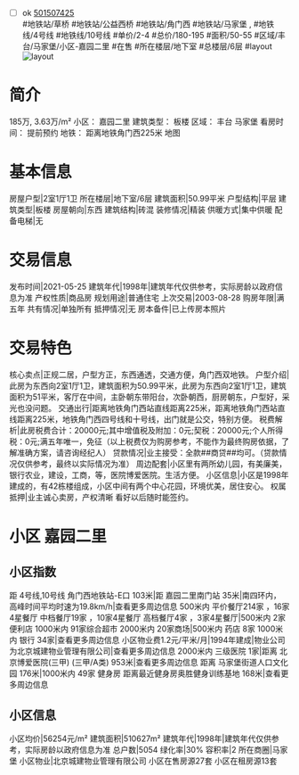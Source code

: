 - [ ] ok [501507425](https://bj.5i5j.com/ershoufang/501507425.html)  
 #地铁站/草桥 #地铁站/公益西桥 #地铁站/角门西 #地铁站/马家堡 ,  #地铁线/4号线 #地铁线/10号线
#单价/2-4 #总价/180-195 #面积/50-55   #区域/丰台/马家堡/小区-嘉园二里 #在售 #所在楼层/地下室 #总楼层/6层 #layout 
![layout](http://image2a.5i5j.com/bdir/layout/120530.jpg_P5.jpg) 
# 简介 
 185万,  3.63万/m² 
小区： 嘉园二里
建筑类型： 板楼
区域： 丰台 马家堡
看房时间： 提前预约
地铁： 距离地铁角门西225米 地图
# 基本信息 
 房屋户型|2室1厅1卫
所在楼层|地下室/6层
建筑面积|50.99平米
户型结构|平层
建筑类型|板楼
房屋朝向|东西
建筑结构|砖混
装修情况|精装
供暖方式|集中供暖
配备电梯|无
# 交易信息 
 发布时间|2021-05-25
建筑年代|1998年|建筑年代仅供参考，实际房龄以政府信息为准
产权性质|商品房
规划用途|普通住宅
上次交易|2003-08-28
购房年限|满五年
共有情况|单独所有
抵押情况|无
房本备件|已上传房本照片
# 交易特色 
 核心卖点|正规二居，户型方正，东西通透，交通方便，角门西双地铁。
户型介绍|此房为东西向2室1厅1卫，建筑面积为50.99平米，此房为东西向2室1厅1卫，建筑面积为51平米，客厅在中间，主卧朝东带阳台，次卧朝西，厨房朝东，户型好，采光也没问题。
交通出行|距离地铁角门西站直线距离225米，距离地铁角门西站直线距离225米，地铁角门西四号线和十号线，出门就是公交，特别方便。
税费解析|此房税费合计：20000元;其中增值税及附加：0元;契税：20000元;个人所得税：0元;满五年唯一，免征（以上税费仅为购房参考，不能作为最终购房依据，了解准确方案，请咨询经纪人）
贷款情况|业主接受：全款##商贷##均可。（贷款情况仅供参考，最终以实际情况为准）
周边配套|小区里有两所幼儿园，有美廉美，银行农业，建设，工商，等，医院博爱医院。生活方便。
小区信息|小区是1998年建成的，有42栋楼组成，小区中间有两个中心花园，环境优美，居住安心。
权属抵押|业主诚心卖房，产权清晰 看好以后随时能签约。
# 小区 嘉园二里
## 小区指数 
 距 4号线,10号线 角门西地铁站-E口 103米|距 嘉园二里南门站 35米|南四环内， 高峰时间平均时速为19.8km/h|查看更多周边信息
500米内 平价餐厅214家 ，16家4星餐厅
中档餐厅19家 ，10家4星餐厅
高档餐厅4家 ，3家4星餐厅|500米内 2家便利店
1000米内 91家综合超市
2000米内 20家商场|500米内 药店 8家
1000米内 银行 34家|查看更多周边信息
小区物业费1.2元/平米/月|1994年建成|物业公司为北京城建物业管理有限公司|查看更多周边信息
2000米内 三级医院 1家|距离 北京博爱医院(三甲) (三甲/A类) 953米|查看更多周边信息
距离 马家堡街道人口文化园 176米|1000米内 49家 健身房
距离最近健身房奥胜健身训练基地 168米|查看更多周边信息
## 小区信息 
 小区均价|56254元/m²
建筑面积|510627m²
建筑年代|1998年|建筑年代仅供参考，实际房龄以政府信息为准
总户数|5054
绿化率|30%
容积率|2
所在商圈|马家堡
小区物业|北京城建物业管理有限公司
小区在售房源27套
小区在租房源13套
